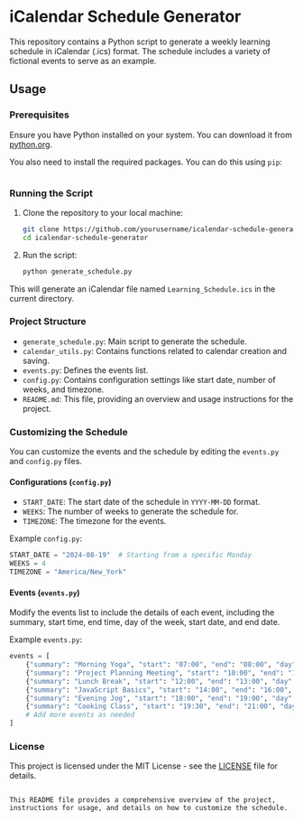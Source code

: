 # iCalendar Schedule Generator

This repository contains a Python script to generate a weekly learning schedule in iCalendar (.ics) format. The schedule includes a variety of fictional events to serve as an example.

## Usage

### Prerequisites

Ensure you have Python installed on your system. You can download it from [python.org](https://www.python.org/).

You also need to install the required packages. You can do this using `pip`:

```sh
```

### Running the Script

1. Clone the repository to your local machine:

    ```sh
    git clone https://github.com/yourusername/icalendar-schedule-generator.git
    cd icalendar-schedule-generator
    ```

2. Run the script:

    ```sh
    python generate_schedule.py
    ```

This will generate an iCalendar file named `Learning_Schedule.ics` in the current directory.

### Project Structure

- `generate_schedule.py`: Main script to generate the schedule.
- `calendar_utils.py`: Contains functions related to calendar creation and saving.
- `events.py`: Defines the events list.
- `config.py`: Contains configuration settings like start date, number of weeks, and timezone.
- `README.md`: This file, providing an overview and usage instructions for the project.

### Customizing the Schedule

You can customize the events and the schedule by editing the `events.py` and `config.py` files.

#### Configurations (`config.py`)

- `START_DATE`: The start date of the schedule in `YYYY-MM-DD` format.
- `WEEKS`: The number of weeks to generate the schedule for.
- `TIMEZONE`: The timezone for the events.

Example `config.py`:
```python
START_DATE = "2024-08-19"  # Starting from a specific Monday
WEEKS = 4
TIMEZONE = "America/New_York"
```

#### Events (`events.py`)

Modify the events list to include the details of each event, including the summary, start time, end time, day of the week, start date, and end date.

Example `events.py`:
```python
events = [
    {"summary": "Morning Yoga", "start": "07:00", "end": "08:00", "day": [0, 2], "start_date": "2024-08-19", "end_date": "2024-09-16"},
    {"summary": "Project Planning Meeting", "start": "10:00", "end": "11:00", "day": [0], "start_date": "2024-08-19", "end_date": "2024-09-16"},
    {"summary": "Lunch Break", "start": "12:00", "end": "13:00", "day": [0, 1, 2, 3, 4], "start_date": "2024-08-19", "end_date": "2024-09-16"},
    {"summary": "JavaScript Basics", "start": "14:00", "end": "16:00", "day": [0], "start_date": "2024-08-19", "end_date": "2024-09-16"},
    {"summary": "Evening Jog", "start": "18:00", "end": "19:00", "day": [0, 2, 4], "start_date": "2024-08-19", "end_date": "2024-09-16"},
    {"summary": "Cooking Class", "start": "19:30", "end": "21:00", "day": [0], "start_date": "2024-08-19", "end_date": "2024-09-16"},
    # Add more events as needed
]
```

### License

This project is licensed under the MIT License - see the [LICENSE](LICENSE) file for details.
```

This README file provides a comprehensive overview of the project, instructions for usage, and details on how to customize the schedule.